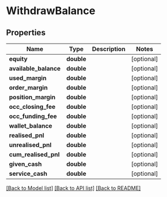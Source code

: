 # WithdrawBalance

## Properties
Name | Type | Description | Notes
------------ | ------------- | ------------- | -------------
**equity** | **double** |  | [optional] 
**available_balance** | **double** |  | [optional] 
**used_margin** | **double** |  | [optional] 
**order_margin** | **double** |  | [optional] 
**position_margin** | **double** |  | [optional] 
**occ_closing_fee** | **double** |  | [optional] 
**occ_funding_fee** | **double** |  | [optional] 
**wallet_balance** | **double** |  | [optional] 
**realised_pnl** | **double** |  | [optional] 
**unrealised_pnl** | **double** |  | [optional] 
**cum_realised_pnl** | **double** |  | [optional] 
**given_cash** | **double** |  | [optional] 
**service_cash** | **double** |  | [optional] 

[[Back to Model list]](../README.md#documentation-for-models) [[Back to API list]](../README.md#documentation-for-api-endpoints) [[Back to README]](../README.md)


